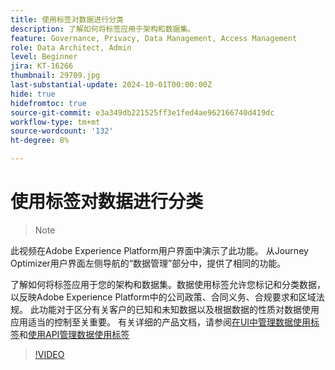 ```yaml
---
title: 使用标签对数据进行分类
description: 了解如何将标签应用于架构和数据集。
feature: Governance, Privacy, Data Management, Access Management
role: Data Architect, Admin
level: Beginner
jira: KT-16266
thumbnail: 29709.jpg
last-substantial-update: 2024-10-01T00:00:00Z
hide: true
hidefromtoc: true
source-git-commit: e3a349db221525ff3e1fed4ae962166740d419dc
workflow-type: tm+mt
source-wordcount: '132'
ht-degree: 8%

---
```


# 使用标签对数据进行分类

>>[!NOTE]
>>
此视频在Adobe Experience Platform用户界面中演示了此功能。 从Journey Optimizer用户界面左侧导航的“数据管理”部分中，提供了相同的功能。

了解如何将标签应用于您的架构和数据集。数据使用标签允许您标记和分类数据，以反映Adobe Experience Platform中的公司政策、合同义务、合规要求和区域法规。 此功能对于区分有关客户的已知和未知数据以及根据数据的性质对数据使用应用适当的控制至关重要。 有关详细的产品文档，请参阅[在UI中管理数据使用标签](https://experienceleague.adobe.com/docs/experience-platform/data-governance/labels/user-guide.html?lang=zh-Hant)和[使用API管理数据使用标签](https://experienceleague.adobe.com/docs/experience-platform/data-governance/labels/dataset-api.html)

>[!VIDEO](https://video.tv.adobe.com/v/29709?learn=on)
